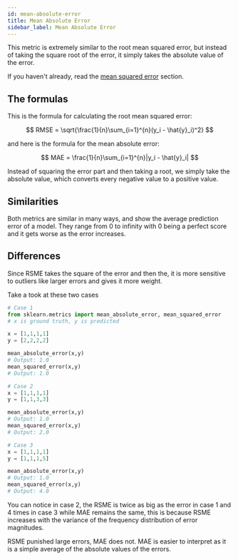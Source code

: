 ```yaml
---
id: mean-absolute-error
title: Mean Absolute Error
sidebar_label: Mean Absolute Error
---
```


This metric is extremely similar to the root mean squared error, but instead of taking the square root of the error, it simply takes the absolute value of the error.

If you haven't already, read the [mean squared error](/docs/metrics/15_MS) section.

## The formulas

This is the formula for calculating the root mean squared error:

$$
RMSE = \sqrt{\frac{1}{n}\sum_{i=1}^{n}(y_i - \hat{y}_i)^2}
$$

and here is the formula for the mean absolute error:

$$
MAE = \frac{1}{n}\sum_{i=1}^{n}|y_i - \hat{y}_i|
$$

Instead of squaring the error part and then taking a root, we simply take the absolute value, which converts every negative value to a positive value.

## Similarities

Both metrics are similar in many ways, and show the average prediction error of a model. They range from 0 to infinity with 0 being a perfect score and it gets worse as the error increases.

## Differences

Since RSME takes the square of the error and then the, it is more sensitive to outliers like larger errors and gives it more weight.

Take a took at these two cases

```py
# Case 1
from sklearn.metrics import mean_absolute_error, mean_squared_error
# x is ground truth, y is predicted

x = [1,1,1,1]
y = [2,2,2,2]

mean_absolute_error(x,y)
# Output: 1.0
mean_squared_error(x,y)
# Output: 1.0

# Case 2
x = [1,1,1,1]
y = [1,1,3,3]

mean_absolute_error(x,y)
# Output: 1.0
mean_squared_error(x,y)
# Output: 2.0

# Case 3
x = [1,1,1,1]
y = [1,1,1,5]

mean_absolute_error(x,y)
# Output: 1.0
mean_squared_error(x,y)
# Output: 4.0
```

You can notice in case 2, the RSME is twice as big as the error in case 1 and 4 times in case 3 while MAE remains the same, this is because RSME increases with the variance of the frequency distribution of error magnitudes.

RSME punished large errors, MAE does not. MAE is easier to interpret as it is a simple average of the absolute values of the errors.
